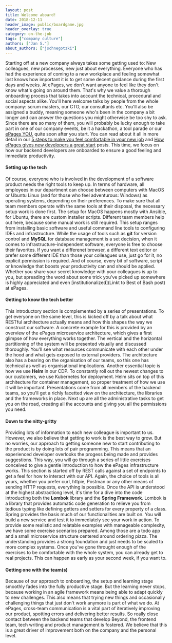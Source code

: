 ```yaml
---
layout: post
title: Welcome aboard!
date: 2018-12-11
header_image: public/boardgame.jpg
header_overlay: true
category: on-the-job
tags: ["company culture"]
authors: ["Jan S."]
about_authors: ["jschnegotzki"]
---
```


Starting off at a new company always takes some getting used to: New colleagues, new processes, new just about everything.
Everyone who has had the experience of coming to a new workplace and feeling somewhat lost knows how important it is to get some decent guidance during the first days and weeks.
At ePages, we don't want anyone to feel like they don't know what's going on around them.
That's why we value a thorough onboarding process that takes into account the technical, procedural and social aspects alike.
You'll here welcome talks by people from the whole company: scrum masters, our CTO, our consultants etc.
You'll also be assigned a buddy, meaning someone who's been in the company a bit longer and can answer the questions you might otherwise be too shy to ask.
Since there are so many of them, you will probably be lucky enough to take part in one of our company events, be it a hackathon, a tool parade or our [ePages YOU](https://developer.epages.com/blog/events/epages-you-our-annual-gathering-of-epagees/), quite soon after you start.
You can read about it all in more detail in our [5 steps to make you feel comfortable in your new job](https://developer.epages.com/blog/on-the-job/5-steps-to-make-you-feel-comfortable-in-your-new-job/) and [How ePages gives new developers a great start](https://developer.epages.com/blog/on-the-job/how-epages-gives-new-developers-a-great-start/) posts.
This time, we focus on how our backend developers are onboarded to ensure a good feeling and immediate productivity.

#### Setting up the tech

Of course, everyone who is involved in the development of a software product needs the right tools to keep up.
In terms of hardware, all employees in our department can choose between computers with MacOS or Ubuntu Linux (and for those who feel adventurous: Windows) as operating systems, depending on their preferences. 
To make sure that all team members operate with the same tools at their disposal, the necessary setup work is done first. 
The setup for MacOS happens mostly with Ansible, for Ubuntu, there are custom installer scripts.
Different team members help out here, because some manual work is still required.
This setup ranges from installing basic software and useful command line tools to configuring IDEs and infrastructure.
While the usage of tools such as **git** for version control and **MySQL** for database management is a set decision, when it comes to infrastructure-independent software, everyone is free to choose their favorites.
If you want a differenet browser, a different text editor or prefer some different IDE than those your colleagues use, just go for it, no explicit permission is required.
And of course, every bit of software, script or knowledge that boosts your productivity can and should be applied.
Whether you share your secret knowledge with your colleagues is up to you, but spreading the word about some trick you've picked up somewhere is highly appreciated and even [institutionalized](Linkt to Best of Bash post) at ePages.

#### Getting to know the tech better

This introductory section is complemented by a series of presentations.
To get everyone on the same level, this is kicked off by a talk about what RESTful architecture actually means and how this shapes the way we construct our software.
A concrete example for this is provided by an overview of the ePages microservice architecture, which gives a first glimpse of how everything works together.
The vertical and the horizontal partitioning of the system will be presented visually and discussed thoroughly.
You'll see what resources communicate with each other under the hood and what gets exposed to external providers.
The architecture also has a bearing on the organisation of our teams, so this one has technical as well as organisational implications.
Another essential topic is how we use **Helm** in our CDP.
To constantly roll out the newest changes to our customers, we use Kubernetes for deployment.
Helm sits on top of this architecture for container management, so proper treatment of how we use it will be important.
Presentations come from all members of the backend teams, so you'll get a richly facetted view on the architecture, the libraries and the frameworks in place.
Next up are all the administrative tasks to get you on the road, creating all the accounts and giving you all the permissions you need.

#### Down to the nitty-gritty

Providing lots of information to each new colleague is important to us.
However, we also believe that getting to work is the best way to grow.
But no worries, our approach to getting someone new to start contributing to the product is by doing lots of pair programming.
This means that an experienced developer overlooks the progess being made and provides suggestions.
This way, you will go through a series of little exercises conceived to give a gentle introduction to how the ePages infrastructure works.
This section is started off by REST calls against a set of endpoints to get a feel for how to interact with our API.
Again, the choice of tools is all yours, whether you prefer curl, httpie, Postman or any other means of sending HTTP requests, everything is possible.
Once the API is understood at the highest abstractiong level, it's time for a dive into the code introducting both the **Lombok** library and the **Spring Framework**.
Lombok is a library that provides automatic code generation to relieve you from tedious typing like defining getters and setters for every property of a class.
Spring provides the basis much of our functionalities are built on.
You will build a new service and test it to immediately see your work in action.
To provide some realistic and relatable examples with manageable complexity, we have some exercise scenarios prepared.
Among those are a todo app and a small microservice structure centered around ordering pizza.
The understanding provides a strong foundation and just needs to be scaled to more complex systems.
Once you've gone throught enough of the exercises to be comfortable with the whole system, you can already get to real projects.
This can happen as early as your second week, if you want to.

#### Getting one with the team(s)

Because of our approach to onboarding, the setup and learning stage smoothly fades into the fully productive stage.
But the learning never stops, because working in an agile framework means being able to adapt quickly to new challenges.
This also means that trying new things and occasionally challenging things that just don't work anymore is part of what we do.
At ePages, cross-team communication is a vital part of iteratively improving our product, spotting errors and delivering better results.
So really close contact between the backend teams that develop Beyond, the frontend team, tech writing and product management is fostered.
We believe that this is a great driver of improvement both on the company and the personal level.